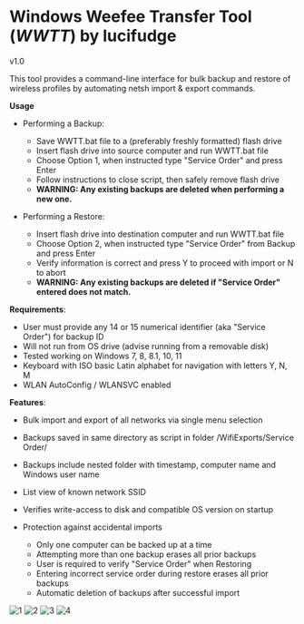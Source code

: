 # Windows Weefee Transfer Tool (_WWTT_) by lucifudge
   v1.0

 This tool provides a command-line interface for bulk backup and restore
  of wireless profiles by automating netsh import & export commands.

 **Usage**
   - Performing a Backup:
     - Save WWTT.bat file to a (preferably freshly formatted) flash drive
     - Insert flash drive into source computer and run WWTT.bat file
     - Choose Option 1, when instructed type "Service Order" and press Enter
     - Follow instructions to close script, then safely remove flash drive
      - **WARNING: Any existing backups are deleted when performing a new one.**   
   
   - Performing a Restore: 
     - Insert flash drive into destination computer and run WWTT.bat file
     - Choose Option 2, when instructed type "Service Order" from Backup and press Enter
     - Verify information is correct and press Y to proceed with import or N to abort
      - **WARNING: Any existing backups are deleted if "Service Order" entered does not match.**
 
 **Requirements**: 
   - User must provide any 14 or 15 numerical identifier (aka "Service Order") for backup ID
   - Will not run from OS drive (advise running from a removable disk)
   - Tested working on Windows 7, 8, 8.1, 10, 11
   - Keyboard with ISO basic Latin alphabet for navigation with letters Y, N, M
   - WLAN AutoConfig / WLANSVC enabled

 **Features**:
   - Bulk import and export of all networks via single menu selection
   - Backups saved in same directory as script in folder /WifiExports/Service Order/
   - Backups include nested folder with timestamp, computer name and Windows user name
   - List view of known network SSID
   - Verifies write-access to disk and compatible OS version on startup

   - Protection against accidental imports
     - Only one computer can be backed up at a time
     - Attempting more than one backup erases all prior backups
     - User is required to verify "Service Order" when Restoring
     - Entering incorrect service order during restore erases all prior backups
     - Automatic deletion of backups after successful import

![1](https://user-images.githubusercontent.com/13704242/173183839-8cffd90c-f45b-43b3-bbf1-8b271c59c285.png)
![2](https://user-images.githubusercontent.com/13704242/173183840-16127080-e054-4da7-ba4b-48f765b05a23.png)
![3](https://user-images.githubusercontent.com/13704242/173183841-bd28617c-d76f-4bc3-840f-3901711f3341.png)
![4](https://user-images.githubusercontent.com/13704242/173183842-132cb70e-6cab-412d-acbd-eced002b4594.png)
